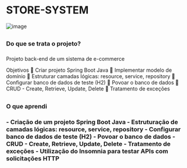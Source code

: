 # STORE-SYSTEM

![image](https://github.com/GustavoVascon/STORE-SYSTEM/assets/92761995/e136b0b8-7e62-4c53-95d9-22666527258a)

## <h3>Do que se trata o projeto?<h3/>

Projeto back-end de um sistema de e-commerce


Objetivos 
 Criar projeto Spring Boot Java 
 Implementar modelo de domínio 
 Estruturar camadas lógicas: resource, service, repository 
 Configurar banco de dados de teste (H2) 
 Povoar o banco de dados 
 CRUD - Create, Retrieve, Update, Delete 
 Tratamento de exceções 

##

<h3>O que aprendi<h3/>
- Criação de um projeto Spring Boot Java 
- Estruturação de camadas lógicas: resource, service, repository 
- Configurar banco de dados de teste (H2) 
- Povoar o banco de dados 
- CRUD - Create, Retrieve, Update, Delete 
- Tratamento de exceções 
- Utilização do Insomnia para testar APIs com solicitações HTTP
